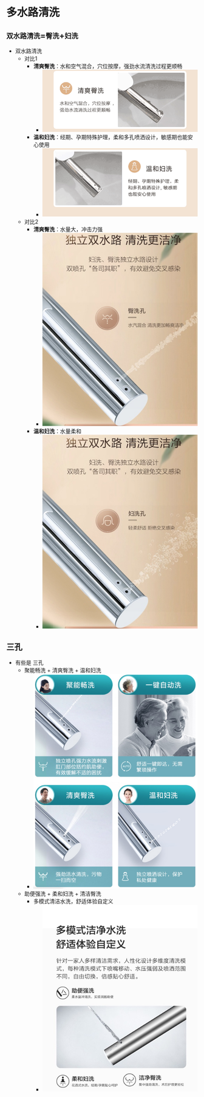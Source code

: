 # 多水路清洗

## `双水路清洗`=`臀洗`+`妇洗`

* 双水路清洗
  * 对比1
    * **清爽臀洗**：水和空气混合，穴位按摩，强劲水流清洗过程更顺畅
      * ![clean_arse_wash](../../../assets/img/clean_arse_wash.gif)
    * **温和妇洗**：经期、孕期特殊护理，柔和多孔喷洒设计，敏感期也能安心使用
      * ![gentle_women_wash](../../../assets/img/gentle_women_wash.gif)
  * 对比2
    * **清爽臀洗**：水量大，冲击力强
      * ![double_pipe_arse_wash](../../../assets/img/double_pipe_arse_wash.jpg)
    * **温和妇洗**：水量柔和
      * ![double_pipe_women_wash](../../../assets/img/double_pipe_women_wash.jpg)

## 三孔

* 有些是 三孔
  * 聚能畅洗 + 清爽臀洗 + 温和妇洗
    * ![three_hole_type_wash](../../../assets/img/three_hole_type_wash.jpg)
  * 助便强洗 + 柔和妇洗 + 清洁臀洗
    * 多模式清洁水洗，舒适体验自定义
      * ![multiple_mode_clean_comfortable](../../../assets/img/multiple_mode_clean_comfortable.jpg)
